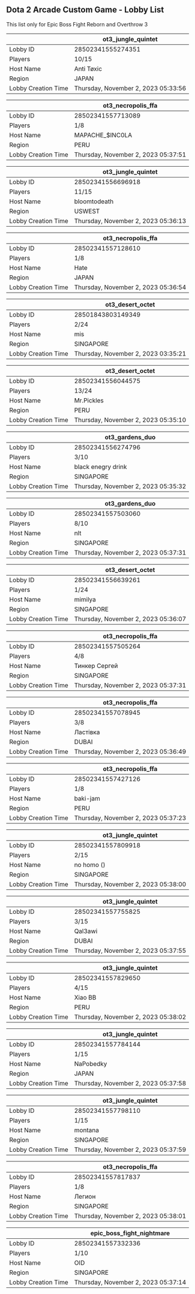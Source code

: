 ## Dota 2 Arcade Custom Game - Lobby List

This list only for Epic Boss Fight Reborn and Overthrow 3

|  | ot3_jungle_quintet |
| ------ | ------ |
| Lobby ID | 28502341555274351 |
| Players | 10/15 |
| Host Name | Anti Tøxic |
| Region | JAPAN |
| Lobby Creation Time | Thursday, November 2, 2023 05:33:56 |


|  | ot3_necropolis_ffa |
| ------ | ------ |
| Lobby ID | 28502341557713089 |
| Players | 1/8 |
| Host Name | MAPACHE_$INC0LA |
| Region | PERU |
| Lobby Creation Time | Thursday, November 2, 2023 05:37:51 |


|  | ot3_jungle_quintet |
| ------ | ------ |
| Lobby ID | 28502341556696918 |
| Players | 11/15 |
| Host Name | bloomtodeath |
| Region | USWEST |
| Lobby Creation Time | Thursday, November 2, 2023 05:36:13 |


|  | ot3_necropolis_ffa |
| ------ | ------ |
| Lobby ID | 28502341557128610 |
| Players | 1/8 |
| Host Name | Hate |
| Region | JAPAN |
| Lobby Creation Time | Thursday, November 2, 2023 05:36:54 |


|  | ot3_desert_octet |
| ------ | ------ |
| Lobby ID | 28501843803149349 |
| Players | 2/24 |
| Host Name | mis |
| Region | SINGAPORE |
| Lobby Creation Time | Thursday, November 2, 2023 03:35:21 |


|  | ot3_desert_octet |
| ------ | ------ |
| Lobby ID | 28502341556044575 |
| Players | 13/24 |
| Host Name | Mr.Pickles |
| Region | PERU |
| Lobby Creation Time | Thursday, November 2, 2023 05:35:10 |


|  | ot3_gardens_duo |
| ------ | ------ |
| Lobby ID | 28502341556274796 |
| Players | 3/10 |
| Host Name | black enegry drink |
| Region | SINGAPORE |
| Lobby Creation Time | Thursday, November 2, 2023 05:35:32 |


|  | ot3_gardens_duo |
| ------ | ------ |
| Lobby ID | 28502341557503060 |
| Players | 8/10 |
| Host Name | nlt |
| Region | SINGAPORE |
| Lobby Creation Time | Thursday, November 2, 2023 05:37:31 |


|  | ot3_desert_octet |
| ------ | ------ |
| Lobby ID | 28502341556639261 |
| Players | 1/24 |
| Host Name | mimilya |
| Region | SINGAPORE |
| Lobby Creation Time | Thursday, November 2, 2023 05:36:07 |


|  | ot3_necropolis_ffa |
| ------ | ------ |
| Lobby ID | 28502341557505264 |
| Players | 4/8 |
| Host Name | Тинкер Сергей |
| Region | SINGAPORE |
| Lobby Creation Time | Thursday, November 2, 2023 05:37:31 |


|  | ot3_necropolis_ffa |
| ------ | ------ |
| Lobby ID | 28502341557078945 |
| Players | 3/8 |
| Host Name | Ластівка |
| Region | DUBAI |
| Lobby Creation Time | Thursday, November 2, 2023 05:36:49 |


|  | ot3_necropolis_ffa |
| ------ | ------ |
| Lobby ID | 28502341557427126 |
| Players | 1/8 |
| Host Name | baki-jam |
| Region | PERU |
| Lobby Creation Time | Thursday, November 2, 2023 05:37:23 |


|  | ot3_jungle_quintet |
| ------ | ------ |
| Lobby ID | 28502341557809918 |
| Players | 2/15 |
| Host Name | no homo () |
| Region | SINGAPORE |
| Lobby Creation Time | Thursday, November 2, 2023 05:38:00 |


|  | ot3_jungle_quintet |
| ------ | ------ |
| Lobby ID | 28502341557755825 |
| Players | 3/15 |
| Host Name | Qal3awi |
| Region | DUBAI |
| Lobby Creation Time | Thursday, November 2, 2023 05:37:55 |


|  | ot3_jungle_quintet |
| ------ | ------ |
| Lobby ID | 28502341557829650 |
| Players | 4/15 |
| Host Name | Xiao BB |
| Region | PERU |
| Lobby Creation Time | Thursday, November 2, 2023 05:38:02 |


|  | ot3_jungle_quintet |
| ------ | ------ |
| Lobby ID | 28502341557784144 |
| Players | 1/15 |
| Host Name | NaPobedky |
| Region | JAPAN |
| Lobby Creation Time | Thursday, November 2, 2023 05:37:58 |


|  | ot3_jungle_quintet |
| ------ | ------ |
| Lobby ID | 28502341557798110 |
| Players | 1/15 |
| Host Name | montana |
| Region | SINGAPORE |
| Lobby Creation Time | Thursday, November 2, 2023 05:37:59 |


|  | ot3_necropolis_ffa |
| ------ | ------ |
| Lobby ID | 28502341557817837 |
| Players | 1/8 |
| Host Name | Легион |
| Region | SINGAPORE |
| Lobby Creation Time | Thursday, November 2, 2023 05:38:01 |


|  | epic_boss_fight_nightmare |
| ------ | ------ |
| Lobby ID | 28502341557332336 |
| Players | 1/10 |
| Host Name | OID |
| Region | SINGAPORE |
| Lobby Creation Time | Thursday, November 2, 2023 05:37:14 |



